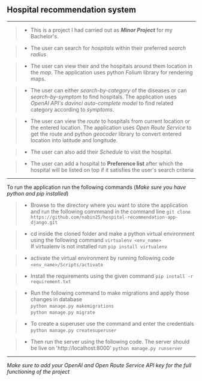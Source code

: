 ## Hospital recommendation system

***

> - This is a project I had carried out as ***Minor Project*** for my Bachelor's.

> - The user can search for *hospitals* within their preferred *search radius*

> - The user can view their and the hospitals around them location in the *map*. The application uses python *Folium* library for rendering maps.

> - The user can either *search-by-category* of the diseases or can *search-by-symptom* to find hospitals. The application uses *OpenAI API's davinci auto-complete model* to find related category according to *symptoms*.

> - The user can view the *route* to hospitals from current location or the entered location. The application uses *Open Route Service* to get the route and python *geocoder* library to convert entered location into latitude and longitude.

> - The user can also add their *Schedule* to visit the hospital.

> - The user can add a hospital to **Preference list** after which the hospital will be listed on top if it satisfies the user's search criteria

***
To run the application run the following commands (*Make sure you have python and pip installed*)

> - Browse to the directory where you want to store the application and run the following commmand in the command line
  ```git clone https://github.com/nabin25/hospital-recommendation-app-django.git```

> - cd inside the cloned folder and make a python virtual environment using the following command
  ```virtualenv <env_name>```<br/>
  If virtualenv is not installed run `pip install virtualenv`


> - activate the virtual environment by running following code
    ```<env_name>/Scripts/activate```

> - Install the requirements using the given command
    ```pip install -r requirement.txt```

> - Run the following command to make migrations and apply those changes in database<br/>
    ```python manage.py makemigrations```<br/>
    ```python manage.py migrate```

> - To create a superuser use the command and enter the credentials
    ```python manage.py createsuperuser```

> - Then run the server using the following code. The server should be live on 'http://localhost:8000'
      ```python manage.py runserver```

***

*Make sure to add your OpenAI and Open Route Service API key for the full functioning of the project*
